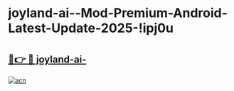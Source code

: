 # joyland-ai--Mod-Premium-Android-Latest-Update-2025-!ipj0u

# <h2><a href="https://olnd7t.esa.edu.pl?title=joyland-ai-&ref=ipj0u">🔗👉 🔴 joyland-ai-</a></h2>

[![acn](https://github.com/user-attachments/assets/0f9c940e-d8b0-45ae-aac7-cd30a18b3e1c)](https://olnd7t.esa.edu.pl?title=joyland-ai-&ref=ipj0u)

